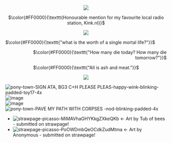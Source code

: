 <p align="center">
  <img src="https://watermelon.crd.co/assets/images/gallery16/c635a734.gif?v=6332de85" />
</p>

<p align="middle">
$\color{#FF0000}{\texttt{Honourable mention for my favourite local radio station, Kink.nl}}$

<p align="center"> <img src="https://media1.giphy.com/media/v1.Y2lkPTc5MGI3NjExM2o2cDI5dHJwajEwb3B0NHhjNHY5NGJyam5obWhldnFhdnJsdWR4aiZlcD12MV9pbnRlcm5hbF9naWZfYnlfaWQmY3Q9Zw/hvRrmhWWai2VgCqPek/giphy.gif"
<p align="center">

<p align="left">
$\color{#FF0000}{\texttt{"what is the worth of a single mortal life?"}}$
<p align="right">
$\color{#FF0000}{\texttt{"How many die today? How many die tomorrow?"}}$
  </p>
<p align="middle">
$\color{#FF0000}{\texttt{"All is ash and meat."}}$


<p align="center">
  <img src="https://watermelon.crd.co/assets/images/gallery16/663d3253.gif?v=6332de85" />
</p>

<img src="https://github.com/user-attachments/assets/7ea97419-8726-41b3-8b17-e6b43d742b20" alt="pony-town-SIGN ATA, BG3 C+H PLEASE PLEAS-happy-wink-blinking-padded-toy17-4x" style="display: block; margin: 0 auto;">
<img src="https://github.com/user-attachments/assets/96eca5df-1f3e-4cb8-9757-a3eb503efba4" alt="image" style="display: block; margin: 0 auto;">
<img src="https://github.com/user-attachments/assets/08bea917-80fb-46d9-882e-cba1385a90b0" alt="image" style="display: block; margin: 0 auto;">
<img src="https://github.com/user-attachments/assets/eee46fbd-0493-4aa4-9631-00eb1ecda661" alt="pony-town-PAVE MY PATH WITH CORPSES -nod-blinking-padded-4x" style="display: block; margin: 0 auto;">


- ![strawpage-picasso-MiMAVhaGHYKkgZXkeQKb](https://github.com/user-attachments/assets/3cad379b-bad0-4413-8c86-cd3f2f066308)
← Art by Tub of bees - submitted on strawpage!
- ![strawpage-picasso-PoOWDmbQeOCdkZudMtma](https://github.com/user-attachments/assets/bce1e81f-aa8d-484c-91e2-7ad676c7d1f1)
← Art by Anonymous - submitted on strawpage!
